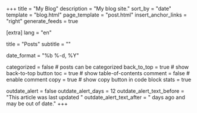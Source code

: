+++
title = "My Blog"
description = "My blog site."
sort_by = "date"
template = "blog.html"
page_template = "post.html"
insert_anchor_links = "right"
generate_feeds = true

[extra]
lang = "en"

title = "Posts"
subtitle = ""

date_format = "%b %-d, %Y"

categorized = false # posts can be categorized
back_to_top = true # show back-to-top button
toc = true # show table-of-contents
comment = false # enable comment
copy = true # show copy button in code block
stats = true

outdate_alert = false
outdate_alert_days = 12
outdate_alert_text_before = "This article was last updated "
outdate_alert_text_after = " days ago and may be out of date."
+++